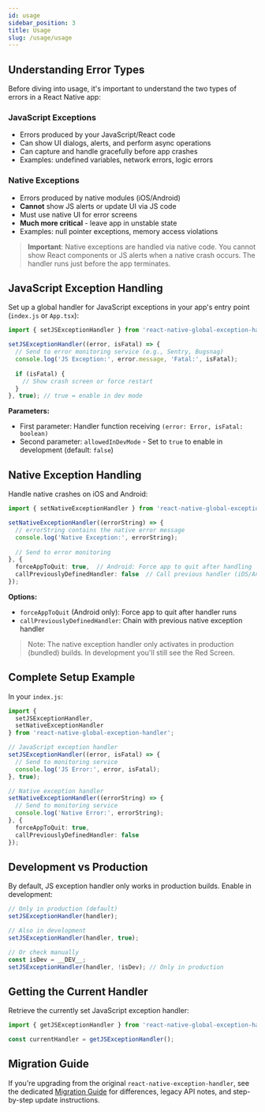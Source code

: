 ```yaml
---
id: usage
sidebar_position: 3
title: Usage
slug: /usage/usage
---
```


## Understanding Error Types

Before diving into usage, it's important to understand the two types of errors in a React Native app:

### JavaScript Exceptions

- Errors produced by your JavaScript/React code
- Can show UI dialogs, alerts, and perform async operations
- Can capture and handle gracefully before app crashes
- Examples: undefined variables, network errors, logic errors

### Native Exceptions

- Errors produced by native modules (iOS/Android)
- **Cannot** show JS alerts or update UI via JS code
- Must use native UI for error screens
- **Much more critical** - leave app in unstable state
- Examples: null pointer exceptions, memory access violations

> **Important**: Native exceptions are handled via native code. You cannot show React components or JS alerts when a native crash occurs. The handler runs just before the app terminates.

## JavaScript Exception Handling

Set up a global handler for JavaScript exceptions in your app's entry point (`index.js` or `App.tsx`):

```ts
import { setJSExceptionHandler } from 'react-native-global-exception-handler';

setJSExceptionHandler((error, isFatal) => {
  // Send to error monitoring service (e.g., Sentry, Bugsnag)
  console.log('JS Exception:', error.message, 'Fatal:', isFatal);
  
  if (isFatal) {
    // Show crash screen or force restart
  }
}, true); // true = enable in dev mode
```

**Parameters:**

- First parameter: Handler function receiving `(error: Error, isFatal: boolean)`
- Second parameter: `allowedInDevMode` - Set to `true` to enable in development (default: `false`)

## Native Exception Handling

Handle native crashes on iOS and Android:

```ts
import { setNativeExceptionHandler } from 'react-native-global-exception-handler';

setNativeExceptionHandler((errorString) => {
  // errorString contains the native error message
  console.log('Native Exception:', errorString);
  
  // Send to error monitoring
}, {
  forceAppToQuit: true,  // Android: Force app to quit after handling
  callPreviouslyDefinedHandler: false  // Call previous handler (iOS/Android)
});
```

**Options:**

- `forceAppToQuit` (Android only): Force app to quit after handler runs
- `callPreviouslyDefinedHandler`: Chain with previous native exception handler

> Note: The native exception handler only activates in production (bundled) builds. In development you'll still see the Red Screen.

## Complete Setup Example

In your `index.js`:

```ts
import { 
  setJSExceptionHandler, 
  setNativeExceptionHandler 
} from 'react-native-global-exception-handler';

// JavaScript exception handler
setJSExceptionHandler((error, isFatal) => {
  // Send to monitoring service
  console.log('JS Error:', error, isFatal);
}, true);

// Native exception handler
setNativeExceptionHandler((errorString) => {
  // Send to monitoring service
  console.log('Native Error:', errorString);
}, {
  forceAppToQuit: true,
  callPreviouslyDefinedHandler: false
});

```

## Development vs Production

By default, JS exception handler only works in production builds. Enable in development:

```ts
// Only in production (default)
setJSExceptionHandler(handler);

// Also in development
setJSExceptionHandler(handler, true);

// Or check manually
const isDev = __DEV__;
setJSExceptionHandler(handler, !isDev); // Only in production
```

## Getting the Current Handler

Retrieve the currently set JavaScript exception handler:

```ts
import { getJSExceptionHandler } from 'react-native-global-exception-handler';

const currentHandler = getJSExceptionHandler();
```

## Migration Guide

If you're upgrading from the original `react-native-exception-handler`, see the dedicated [Migration Guide](../migration/migrating-from-react-native-exception-handler.md) for differences, legacy API notes, and step-by-step update instructions.
